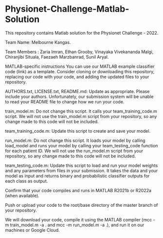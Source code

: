 # Physionet-Challenge-Matlab-Solution

This repository contains Matlab solution for the Physionet Challenge - 2022.


Team Name: Melbourne Kangas.

Team Members : Zaria Imran, Ethan Grooby, Vinayaka Vivekananda Malgi, Chiranjibi Situala, Faezaeh Marzbanrad, Sunil Aryal.
 
MATLAB-specific instructions
You can use our MATLAB example classifier code (link) as a template. Consider cloning or downloading this repository, replacing our code with your code, and adding the updated files to your repository.


AUTHORS.txt, LICENSE.txt, README.md: Update as appropriate. Please include your authors. Unfortunately, our submission system will be unable to read your README file to change how we run your code.


train_model.m: Do not change this script. It calls your team_training_code.m script. We will not use the train_model.m script from your repository, so any change made to this code will not be included.


team_training_code.m: Update this script to create and save your model.


run_model.m: Do not change this script. It loads your model by calling load_model and runs your model by calling your team_testing_code function for each patient ID. We will not use the run_model.m script from your repository, so any change made to this code will not be included.


team_testing_code.m: Update this script to load and run your model weights and any parameters from files in your submission. It takes the data and your model as input and returns binary and probabilistic classifier outputs for each class as output.


Confirm that your code compiles and runs in MATLAB R2021b or R2022a (when available).


Push or upload your code to the root/base directory of the master branch of your repository.


We will download your code, compile it using the MATLAB compiler (mcc -m train_model.m -a . and mcc -m run_model.m -a .), and run it on our machines or Google Cloud.

